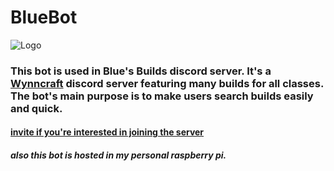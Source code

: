 # BlueBot

![Logo](https://cdn.discordapp.com/attachments/850478394382614549/978063030682255382/wynnbuilder_logo_blue.png)

### This bot is used in Blue's Builds discord server. It's a [Wynncraft](https://wynncraft.com) discord server featuring many builds for all classes. The bot's main purpose is to make users search builds easily and quick.


#### [invite if you're interested in joining the server](https://discord.gg/pBmcXY8H9U)






##### also this bot is hosted in my personal raspberry pi.
